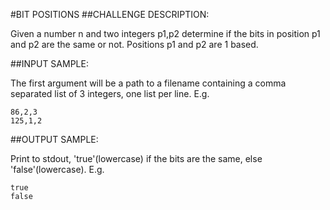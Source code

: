 #BIT POSITIONS
##CHALLENGE DESCRIPTION:


Given a number n and two integers p1,p2 determine if the bits in position p1 and p2 are the same or not. Positions p1 and p2 are 1 based.

##INPUT SAMPLE:

The first argument will be a path to a filename containing a comma separated list of 3 integers, one list per line. E.g.

    86,2,3
    125,1,2

##OUTPUT SAMPLE:

Print to stdout, 'true'(lowercase) if the bits are the same, else 'false'(lowercase). E.g.

    true
    false
